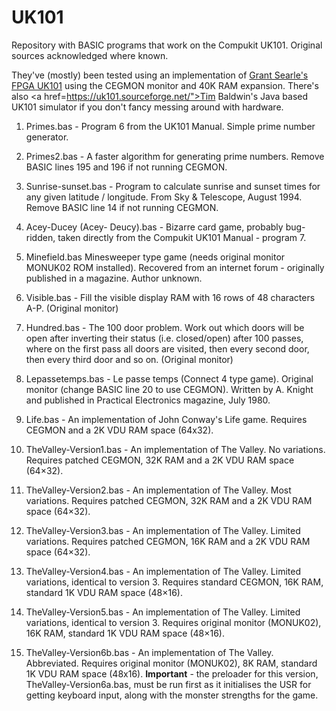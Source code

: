 # UK101

Repository with BASIC programs that work on the Compukit UK101. Original sources acknowledged where known.

They've (mostly) been tested using an implementation of <a href="http://searle.x10host.com/uk101FPGA/index.html">Grant Searle's FPGA UK101</a> using the CEGMON monitor and 40K RAM expansion. There's also <a href=https://uk101.sourceforge.net/">Tim Baldwin's Java based UK101 simulator</a> if you don't fancy messing around with hardware.

1. Primes.bas - Program 6 from the UK101 Manual. Simple prime number generator.

2. Primes2.bas - A faster algorithm for generating prime numbers. Remove BASIC lines 195 and 196 if not running CEGMON.

3. Sunrise-sunset.bas - Program to calculate sunrise and sunset times for any given latitude / longitude. From Sky & Telescope, August 1994. 
Remove BASIC line 14 if not running CEGMON.

4. Acey-Ducey (Acey- Deucy).bas - Bizarre card game, probably bug-ridden, taken directly from the Compukit UK101 Manual - program 7.

5. Minefield.bas Minesweeper type game (needs original monitor MONUK02 ROM installed). Recovered from an internet forum - originally published in a magazine. Author unknown.

6. Visible.bas - Fill the visible display RAM with 16 rows of 48 characters A-P. (Original monitor)

7. Hundred.bas - The 100 door problem. Work out which doors will be open after inverting their status (i.e. closed/open) after 100 passes, where on the
                 first pass all doors are visited, then every second door, then every third door and so on. (Original monitor)

8. Lepassetemps.bas - Le passe temps (Connect 4 type game). Original monitor (change BASIC line 20 to use CEGMON). Written by A. Knight and published
                      in Practical Electronics magazine, July 1980.

9. Life.bas - An implementation of John Conway's Life game. Requires CEGMON and a 2K VDU RAM space (64x32).

10. TheValley-Version1.bas - An implementation of The Valley. No variations. Requires patched CEGMON, 32K RAM and a 2K VDU RAM space (64×32).

11. TheValley-Version2.bas - An implementation of The Valley. Most variations. Requires patched CEGMON, 32K RAM and a 2K VDU RAM space (64×32).

12. TheValley-Version3.bas - An implementation of The Valley. Limited variations. Requires patched CEGMON, 16K RAM and a 2K VDU RAM space (64×32).

13. TheValley-Version4.bas - An implementation of The Valley. Limited variations, identical to version 3. Requires standard CEGMON, 16K RAM, standard 1K VDU RAM space (48×16).

14. TheValley-Version5.bas - An implementation of The Valley. Limited variations, identical to version 3. Requires original monitor (MONUK02), 16K RAM, standard 1K VDU RAM space (48×16).

15. TheValley-Version6b.bas - An implementation of The Valley. Abbreviated. Requires original monitor (MONUK02), 8K RAM, standard 1K VDU RAM space (48x16). **Important** - the preloader for this version, TheValley-Version6a.bas, must be run first as it initialises the USR for getting keyboard input, along with the monster strengths for the game.
